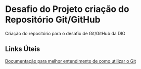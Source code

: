 # Desafio do Projeto criação do Repositório Git/GitHub
Criação do repositório para o desafio de Git/GitHub da DIO

## Links Úteis
[Documentação para melhor entendimento de como utilizar o Git](https://git-scm.com/doc)
